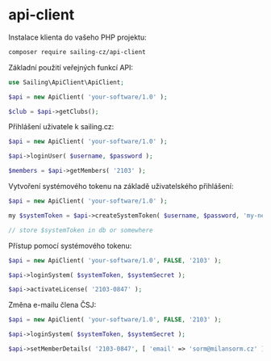 # api-client

Instalace klienta do vašeho PHP projektu:

```bash
composer require sailing-cz/api-client
```

Základní použití veřejných funkcí API:

```php
use Sailing\ApiClient\ApiClient;

$api = new ApiClient( 'your-software/1.0' );

$club = $api->getClubs();
```

Přihlášení uživatele k sailing.cz:

```php
$api = new ApiClient( 'your-software/1.0' );

$api->loginUser( $username, $password );

$members = $api->getMembers( '2103' );
```

Vytvoření systémového tokenu na základě uživatelského přihlášení:

```php
$api = new ApiClient( 'your-software/1.0' );

my $systemToken = $api->createSystemToken( $username, $password, 'my-new-secret', 'my-software-token-1' );

// store $systemToken in db or somewhere
```

Přístup pomocí systémového tokenu:

```php
$api = new ApiClient( 'your-software/1.0', FALSE, '2103' );

$api->loginSystem( $systemToken, $systemSecret );

$api->activateLicense( '2103-0847' );
```

Změna e-mailu člena ČSJ:

```php
$api = new ApiClient( 'your-software/1.0', FALSE, '2103' );

$api->loginSystem( $systemToken, $systemSecret );

$api->setMemberDetails( '2103-0847', [ 'email' => 'sorm@milansorm.cz' ] );
```
